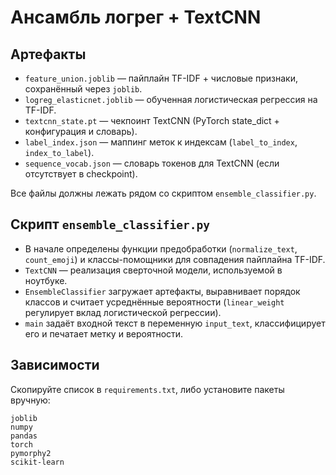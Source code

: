 # Ансамбль логрег + TextCNN

## Артефакты
- `feature_union.joblib` — пайплайн TF-IDF + числовые признаки, сохранённый через `joblib`.
- `logreg_elasticnet.joblib` — обученная логистическая регрессия на TF-IDF.
- `textcnn_state.pt` — чекпоинт TextCNN (PyTorch state_dict + конфигурация и словарь).
- `label_index.json` — маппинг меток к индексам (`label_to_index`, `index_to_label`).
- `sequence_vocab.json` — словарь токенов для TextCNN (если отсутствует в checkpoint).

Все файлы должны лежать рядом со скриптом `ensemble_classifier.py`.

## Скрипт `ensemble_classifier.py`
- В начале определены функции предобработки (`normalize_text`, `count_emoji`) и классы-помощники для совпадения пайплайна TF-IDF.
- `TextCNN` — реализация сверточной модели, используемой в ноутбуке.
- `EnsembleClassifier` загружает артефакты, выравнивает порядок классов и считает усреднённые вероятности (`linear_weight` регулирует вклад логистической регрессии).
- `main` задаёт входной текст в переменную `input_text`, классифицирует его и печатает метку и вероятности.

## Зависимости
Скопируйте список в `requirements.txt`, либо установите пакеты вручную:

```
joblib
numpy
pandas
torch
pymorphy2
scikit-learn
```
